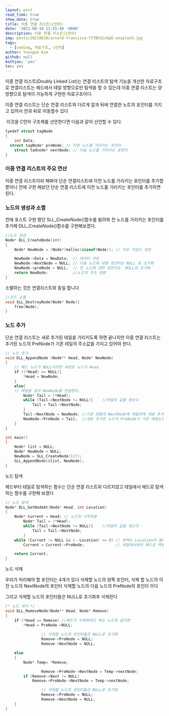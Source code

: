 ```yaml
---
layout: post
read_time: true
show_date: true
title: 이중 연결 리스트(c언어)
date: '2021-08-18 21:55:40 -0600'
description: 이중 연결 리스트(c언어)
img: posts/20210818/arnold-francisca-f77Bh3inUpE-unsplash.jpg
tags:
  - [coding, 자료구조, c언어]
author: Younguk Kim
github: null
mathjax: 'yes'
toc: yes
---
```

이중 연결 리스트(Doubly Linked List)는 연결 리스트의 탐색 기능을 개선한 자료구조로 연결리스트는 헤드에서 테일 방향으로만 탐색을 할 수 있는데 이중 연결 리스트는 양방향으로 탐색이 가능하게 구현한 자료구조이다.

이중 연결 리스트는 단순 연결 리스트와 다르게 앞과 뒤에 연결한 노트의 포인터를 가지고 있어서 안과 뒤로 이동할수 있다

<img src="./assets/img/posts/20210125/D2004_i1.jpg" alt=""/>
이것을 C언어 구조체롤 선언한다면 다음과  같이 선언할 수 있다.

```c
tyedef struct tagNode
{
	int Data;
  struct tagNode* preNode; // 이전 노드를 가리키는 포인터
	struct tadnode* nextNode; // 다음 노드를 가리키는 포인터
}
```

### 이중 연결 리스트의 주요 연산

이중 연결 리스트이라 해봐야 단순 연결리스트에 이전 노드를 가리키는 포인터를 추가할 뿐이니 전에 구현 해놨던 단순 연결 리스트에 이전 노드를 가리키는 포인터를 추가하면 된다.

### 노드의 생성과 소멸

전에 포스트 구현 했던 SLL_CreateNode()함수를 빌려와 전 노드를 가리키는 포인터를 추가해 DLL_CreateNode()함수를 구현해보겠다.

```c
//노드 생성
Node* DLL_CreateNode(int)
{
	Node* NewNode = (Node*)malloc(sizeof(Node)); // 자유 저상소 생성

	NewNode->Data = NewData;  // 데이터 저장
	NewNode->NextNode = NULL; // 다음 노드에 대한 포인터는 NULL 로 초기화
	NewNode->preNode = NULL;  // 전 노드에 대한 포인터도  NULL로 초기화
	return NewNode;           //노드의 주소 반환
}
```

 소멸하는 것은 연결리스트와 동일 합니다

```c
//코드 소멸
void SLL_DestroyNode(Node* Node){
	free(Node);
}
```

### 노드 추가

단순 연결 리스트는 새로 추가된 테일을 가리키도록 하면 끝나지만 이중 연결 리스트는 추가된 노드의 PreNode가  기존 테일의 주소값을 가지고 있어야 한다.

```c
// 노드 추가
void DLL_AppendNode (Node** Head, Node* NewNode)
{
	// 헤드 노드가 NULL이라면 새로운 노드가 Head
	if ((*Head) == NULL){
		*Head = NewNode;
	}
	else{
	// 테일을 찾아 NewNode를 연결한다.
		Node* Tail = (*Head);
		while (Tail->NextNode != NULL){    //테일의 값을 찾는다
			Tail = Tail->NextNode;
		}
		Tail->NextNode = NewNode; //기존 테일의 NextNode에 테일뒤에 새로 추가된 노드를 가리킨다
		NewNode->PreNode = Tail;  //새로 추가된 노드의 PreNode가 기존 테일노드를 가리킨다
	}
}

int main()
{
	Node* list = NULL;
	Node* NewNode = NULL;
	NewNode = SLL_CreateNode(117);
	SLL_AppendNode(&list, NewNode);
}
```

노드 탐색

헤드부터 테일로 탐색하는 함수는 단순 연결 리스트와 다르지않고 테일에서 헤드로 탐색하는 함수를 구현해 보겠다

```c
// 노드 탐색
Node* DLL_GetNodeAt(Node* Head, int Location)
{
    Node* Current = Head; // 노드의 시작부분
		Node* Tail = (*Head);
		while (Tail->NextNode != NULL){    //테일의 값을 찾는다
			Tail = Tail->NextNode;
		}
    while (Current != NULL && (--Location) >= 0) // 원하는 Location이 될때까지 카운트
        Current = Current->PreNode;              // 테일에서부터 헤드로 역방향으로 노드를 탐색한다

    return Current;
}
```

노드 삭제

우리가 처리해야 할 포인터는 4개가 있다 삭제할 노드의 양쪽 포인터, 삭제 할 노드의 이전 노드의 NextNode의 포인터 삭제할 노드의 다음 노드의 PreNode의 포인터 이다

그리고 삭제할 노드의 포인터들은 NULL로 초기화후 삭제한다

```c
/* 노드 제거 */
void DLL_RemoveNode(Node** Head, Node* Remove)
{
    if (*Head == Remove) //헤드가 삭제하려고 하는 노드와 같다면
        *Head = PreNode->NULL;
				
				// 삭제할 노드의 포인터들은 NULL로 초기화
				Remove->PreNode = NULL;
				Remove->NextNode = NULL;

    else
    {
        Node* Temp= *Remove;

				Remove->PreNode->NextNode = Temp->nextNode;
        if (Remove->Next != NULL)
            Remove->PreNode->NextNode = Temp->nextNode;

				// 삭제할 노드의 포인터들은 NULL로 초기화
				Remove->PreNode = NULL;
				Remove->NextNode = NULL;
    }
}
```